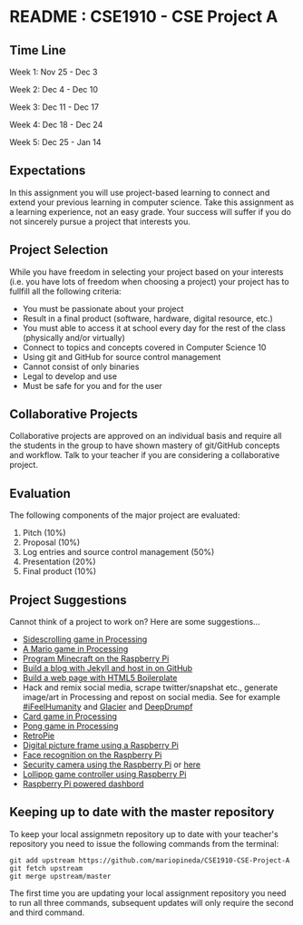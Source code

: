 # README : CSE1910 - CSE Project A

## Time Line
Week 1: Nov 25 - Dec 3

Week 2: Dec 4 - Dec 10

Week 3: Dec 11 - Dec 17

Week 4: Dec 18 - Dec 24

Week 5: Dec 25 - Jan 14

## Expectations
In this assignment you will use project-based learning to connect and extend your previous learning in computer science. Take this assignment as a learning experience, not an easy grade. Your success will suffer if you do not sincerely pursue a project that interests you.

## Project Selection
While you have freedom in selecting your project based on your interests (i.e. you have lots of freedom when choosing a project) your project has to fullfill all the following criteria:

* You must be passionate about your project
* Result in a final product (software, hardware, digital resource, etc.) 
* You must able to access it at school every day for the rest of the class (physically and/or virtually)
* Connect to topics and concepts covered in Computer Science 10
* Using git and GitHub for source control management
* Cannot consist of only binaries
* Legal to develop and use 
* Must be safe for you and for the user

## Collaborative Projects
Collaborative projects are approved on an individual basis and require all the students in the group to have shown mastery of git/GitHub concepts and workflow. Talk to your teacher if you are considering a collaborative project.

## Evaluation
The following components of the major project are evaluated:

1. Pitch (10%)
2. Proposal (10%)
3. Log entries and source control management (50%)
4. Presentation (20%)
5. Final product (10%)

## Project Suggestions
Cannot think of a project to work on? Here are some suggestions...

* [Sidescrolling game in Processing](https://www.khanacademy.org/computing/computer-programming/programming-games-visualizations/side-scroller/a/intro-to-hoppy-beaver)
* [A Mario game in Processing](http://processingjs.nihongoresources.com/test/PjsGameEngine/docs/tutorial/mario.html)
* [Program Minecraft on the Raspberry Pi](https://www.raspberrypi.org/learning/getting-started-with-minecraft-pi/)
* [Build a blog with Jekyll and host in on GitHub](https://jekyllrb.com/)
* [Build a web page with HTML5 Boilerplate](https://html5boilerplate.com/)
* Hack and remix social media, scrape twitter/snapshat etc., generate image/art in Processing and repost on social media. See for example [#iFeelHumanity](https://github.com/mariopineda/iFeelHumanity) and [Glacier](http://www.stfj.net/index2.php?year=2016&project=art/2016/Glaciers) and [DeepDrumpf](https://www.gofundme.com/deepdrumpf)
* [Card game in Processing](https://youtu.be/-AVKKQn9QfA)
* [Pong game in Processing](https://youtu.be/SsZmuEEHcbU?list=PLf5zPS-STiK8JoDStTZFnYsjoJ61Ssa4I)
* [RetroPie](https://retropie.org.uk/)
* [Digital picture frame using a Raspberry Pi](http://lifehacker.com/build-a-smarter-digital-photo-frame-with-a-raspberry-pi-1495565726)
* [Face recognition on the Raspberry Pi](https://www.raspberrypi.org/blog/facial-recognition-opencv-on-the-camera-board/)
* [Security camera using the Raspberry Pi](http://www.codeproject.com/Articles/665518/Raspberry-Pi-as-low-cost-HD-surveillance-camera) or [here](https://docs.particle.io/tutorials/projects/particle-pi-security-camera/)
* [Lollipop game controller using Raspberry Pi](https://www.raspberrypi.org/blog/pi-powered-wonder-pop-controller/)
* [Raspberry Pi powered dashbord](https://www.initialstate.com/)

## Keeping up to date with the master repository
To keep your local assignmetn repository up to date with your teacher's repository you need to issue the following commands from the terminal:
```
git add upstream https://github.com/mariopineda/CSE1910-CSE-Project-A
git fetch upstream
git merge upstream/master
```

The first time you are updating your local assignment repository you need to run all three commands, subsequent updates will only require the second and third command.

